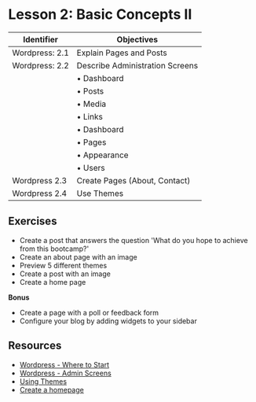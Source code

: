 # Lesson 2: Basic Concepts II

Identifier   | Objectives
-------------|------------
Wordpress: 2.1  | Explain Pages and Posts
Wordpress: 2.2  | Describe Administration Screens
                | &bull; Dashboard
                | &bull; Posts
                | &bull; Media
                | &bull; Links
                | &bull; Dashboard
                | &bull; Pages
                | &bull; Appearance
                | &bull; Users
Wordpress 2.3   | Create Pages (About, Contact)
Wordpress 2.4   | Use Themes


## Exercises

- Create a post that answers the question 'What do you hope to achieve from this bootcamp?'
- Create an about page with an image
- Preview 5 different themes
- Create a post with an image
- Create a home page

**Bonus**
- Create a page with a poll or feedback form
- Configure your blog by adding widgets to your sidebar 

## Resources

- [Wordpress - Where to Start](https://codex.wordpress.org/New_To_WordPress_-_Where_to_Start)
- [Wordpress - Admin Screens](https://codex.wordpress.org/Administration_Panels)
- [Using Themes](https://codex.wordpress.org/Using_Themes)
- [Create a homepage](https://learn.wordpress.com/bonus-round-get-a-home-page/)